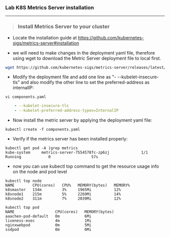 ### Lab K8S Metrics Server installation
___

> ### Install Metrics Server to your cluster

* Locate the installation guide at https://github.com/kubernetes-sigs/metrics-server#installation

* we will need to make changes in the deployment yaml file, therefore using wget to download the Metric Server deployment file to local first.

```bash
wget https://github.com/kubernetes-sigs/metrics-server/releases/latest/download/components.yaml
```

* Modify the deployment file and add one line as "- --kubelet-insecure-tls" and also modify the other line to set the preferred-address as internalIP:
```
vi components.yaml
```

```yaml
    - --kubelet-insecure-tls
    - --kubelet-preferred-address-types=InternalIP
``` 

* Now install the metric server by applying the deployment yaml file:
```
kubectl create -f components.yaml
```
* Verify if the metrics server has been installed properly:

```
kubectl get pod -A |grep metrics
kube-system     metrics-server-7554578fc-zp6zj              1/1     Running            0                  57s
```

* now you can use kubectl top command to get the resource usage info on the node and pod level

```
kubectl top node
NAME        CPU(cores)   CPU%   MEMORY(bytes)   MEMORY%   
k8smaster   134m         3%     1965Mi          12%       
k8snode1    215m         5%     2269Mi          14%       
k8snode2    311m         7%     2039Mi          12%       

```
```
kubectl top pod
NAME                  CPU(cores)   MEMORY(bytes)   
aaachen-pod-default   0m           6Mi             
liveness-exec         4m           1Mi             
nginxwebpod           0m           5Mi             
ssdpod                0m           0Mi   

```

